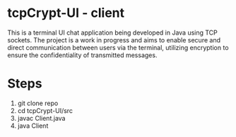 # tcpCrypt-UI - client
This is a terminal UI chat application being developed in Java using TCP sockets. The project is a work in progress and aims to enable secure and direct communication between users via the terminal, utilizing encryption to ensure the confidentiality of transmitted messages.
# Steps
1. git clone repo
2. cd tcpCrypt-UI/src
3. javac Client.java
4. java Client
